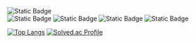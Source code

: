 <img alt="Static Badge" src="https://img.shields.io/badge/42Seoul-%23000000?style=flat-square&logo=42">

<div>
  <img alt="Static Badge" src="https://img.shields.io/badge/C-%23A8B9CC?style=flat-square&logo=C&logoColor=%23FFFFFF">
  <img alt="Static Badge" src="https://img.shields.io/badge/C%2B%2B-%2300599C?style=flat-square&logo=C%2B%2B">
  <img alt="Static Badge" src="https://img.shields.io/badge/Spring-%236DB33F?style=flat-square&logo=Spring&logoColor=%23FFFFFF">  
  <img alt="Static Badge" src="https://img.shields.io/badge/NestJS-%23E0234E?style=flat-square&logo=nestjs">
</div>

[![Top Langs](https://github-readme-stats.vercel.app/api/top-langs/?username=yhames&langs_count=6&layout=compact)](https://github.com/yhames/yhames)﻿
[![Solved.ac Profile](http://mazassumnida.wtf/api/generate_badge?boj=yhames)](https://solved.ac/yhames)
